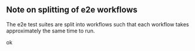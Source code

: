 ## Note on splitting of e2e workflows
The e2e test suites are split into workflows such that each workflow takes
approximately the same time to run.

ok

